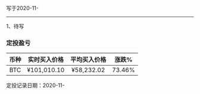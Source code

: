 写于2020-11-

-----
1、待写

### 定投盈亏

| 币种 | 实时买入价格 | 平均买入价格 |  涨跌%  |  
| :--: | :----------: | :----------: | :-----: |
| BTC  |  ¥101,010.10  |   ¥58,232.02  | 73.46% |

定投记录日期：2020-11-
 
